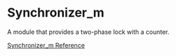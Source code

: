 # Synchronizer_m

A module that provides a two-phase lock with a counter.

[Synchronizer_m Reference](https://ruby-doc.org/stdlib-2.6/libdoc/sync/rdoc/Synchronizer_m.html)
